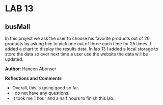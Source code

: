 
# LAB 13

## busMall
In this project we ask the user to choose his favorite products out of 20 products by asking him to pick one out of three each time for 25 times. I added  a chart to display the results data. In lab 13 I added a local storage to store the data so ever next time a user use the website the data will be updated.


**Author**: Haneen Abonser

**Reflections and Comments**
- Overall, this is going good so far.
- I do not have any questions.
- It took me 1 hour and a half hours to finish this lab.
